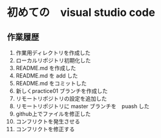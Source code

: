 # 初めての　visual studio code
## 作業履歴
1. 作業用ディレクトリを作成した
2. ローカルリポジトリ初期化した
3. README.md を作成した
4. README.md を add した
5. README.md をコミットした
6. 新しくpractice01 ブランチを作成した
7. リモートリポジトリの設定を追加した
8. リモートリポジトリに master ブランチを　puash した
9. github上でファイルを修正した
10. コンフリクトを発生させる
11. コンフリクトを修正する
